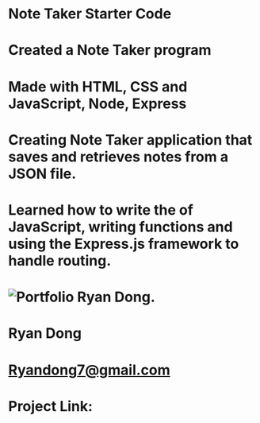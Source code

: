 # Note Taker Starter Code

# Created a Note Taker program

# Made with HTML, CSS and JavaScript, Node, Express

# Creating Note Taker application that saves and retrieves notes from a JSON file.  

# Learned how to write the of JavaScript, writing functions and using the Express.js framework to handle routing.

# ![Portfolio Ryan Dong.](/challenge-11-note-taker-express/Develop/public/assets/localhost_3001_.png)

# Ryan Dong

# Ryandong7@gmail.com

# Project Link: 